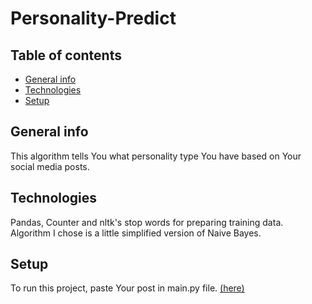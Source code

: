 ﻿# Personality-Predict

## Table of contents
* [General info](#general-info)
* [Technologies](#technologies)
* [Setup](#setup)


## General info
This algorithm tells You what personality type You have based on Your social media posts.

## Technologies
Pandas, Counter and nltk's stop words for preparing training data.
Algorithm I chose is a little simplified version of Naive Bayes.

## Setup
To run this project, paste Your post in main.py file. [(here)](https://github.com/Medokins/Personality-Predict/blob/main/main.py)